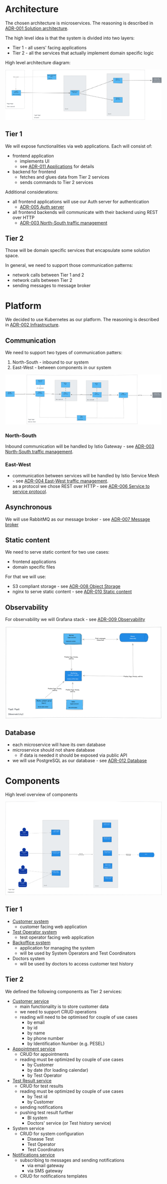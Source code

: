 # Architecture

The chosen architecture is microservices. The reasoning is described in [ADR-001 Solution architecture](../ADR/ADR-001%20Solution%20architecture.md).

The high level idea is that the system is divided into two layers:
- Tier 1 - all users' facing applications
- Tier 2 - all the services that actually implement domain specific logic

High level architecture diagram:

![test-pest-layers.png](../images/test-pest-layers.png)

## Tier 1

We will expose functionalities via web applications. Each will consist of:
 - frontend application
	 - implements UI
     - see [ADR-011 Applications](../ADR/ADR-011%20Applications.md) for details
 - backend for frontend
	 - fetches and glues data from Tier 2 services
	 - sends commands to Tier 2 services

Additional considerations:
- all frontend applications will use our Auth server for authentication
	- [ADR-005 Auth server](../ADR/ADR-005%20Auth%20server.md)
- all frontend backends will communicate with their backend using REST over HTTP
	- [ADR-003 North-South traffic management](../ADR/ADR-003%20North-South%20traffic%20management.md)

## Tier 2

Those will be domain specific services that encapsulate some solution space.

In general, we need to support those communication patterns:
- network calls between Tier 1 and 2
- network calls between Tier 2
- sending messages to message broker

# Platform

We decided to use Kubernetes as our platform. The reasoning is described in [ADR-002 Infrastructure](../ADR/ADR-002%20Infrastructure.md).

## Communication

We need to support two types of communication patters:
1. North-South - inbound to our system
2. East-West - between components in our system

![service mesh](../images/test-pest-service-mesh.png)

### North-South

Inbound communication will be handled by Istio Gateway - see [ADR-003 North-South traffic management](../ADR/ADR-003%20North-South%20traffic%20management.md).

### East-West

- communication between services will be handled by Istio Service Mesh - see [ADR-004 East-West traffic management](../ADR/ADR-004%20East-West%20traffic%20management.md).
- as a protocol we chose REST over HTTP - see [ADR-006 Service to service protocol](../ADR/ADR-006%20Service%20to%20service%20protocol.md).

## Asynchronous

We will use RabbitMQ as our message broker - see [ADR-007 Message broker](../ADR/ADR-007%20Message%20broker.md)

## Static content

We need to serve static content for two use cases:
- frontend applications
- domain specific files

For that we will use:
- S3 compliant storage - see [ADR-008 Object Storage](../ADR/ADR-008%20Object%20Storage.md)
- nginx to serve static content - see [ADR-010 Static content](../ADR/ADR-010%20Static%20content.md)

## Observability

For observability we will Grafana stack - see [ADR-009 Observability](../ADR/ADR-009%20Observability.md)

![observability](../images/test-pest-observability.png)

## Database

- each microservice will have its own database
- microservice should not share database
  - if data is needed it should be exposed via public API
- we will use PostgreSQL as our database - see [ADR-012 Database](../ADR/ADR-012%20Database.md)

# Components

High level overview of components

![test-pest-components.png](../images/test-pest-components.png)

## Tier 1

- [Customer system](./Customer%20system.md)
  - customer facing web application 
- [Test Operator system](./Test%20Operator%20system.md)
  - test operator facing web application 
- [Backoffice system](./Backoffice%20system.md)
  - application for managing the system
  - will be used by System Operators and Test Coordinators
- Doctors system
  - will be used by doctors to access customer test history 

## Tier 2

We defined the following components as Tier 2 services:
- [Customer service](./Customer%20service.md)
  - main functionality is to store customer data 
  - we need to support CRUD operations
  - reading will need to be optimised for couple of use cases
    - by email
    - by id
    - by name
    - by phone number
    - by Identification Number (e.g. PESEL)
- [Appointment service](./Appointment%20service.md)
  - CRUD for appointments
  - reading must be optimized by couple of use cases
	- by Customer
	- by date (for loading calendar)
    - by Test Operator
- [Test Result service](./Test%20Result%20service.md)
  - CRUD for test results
  - reading must be optimized by couple of use cases
    - by Test id
    - by Customer
  - sending notifications
  - pushing test result further
    - BI system
    - Doctors' service (or Test history service)
- System service
  - CRUD for system configuration
    - Disease Test
    - Test Operator
    - Test Coordinators
- [Notifications service](./Notifications%20service.md)
  - subscribing to messages and sending notifications
    - via email gateway
    - via SMS gateway
  - CRUD for notifications templates



